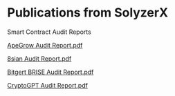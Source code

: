 # Publications from SolyzerX
Smart Contract Audit Reports

 [ApeGrow Audit Report.pdf](https://github.com/SolyzerX/Audits/files/10101865/ApeGrow.Audit.Report.pdf) 
 
 [8sian Audit Report.pdf](https://github.com/SolyzerX/Audits/files/10143561/8sian.Audit.Report.pdf)

 [Bitgert BRISE Audit Report.pdf](https://github.com/SolyzerX/Audits/files/10922397/BRISE.Audit.Report.pdf)

[CryptoGPT Audit Report.pdf](https://github.com/SolyzerX/Audits/files/10949188/CryptoGPT.Audit.Report.pdf)

